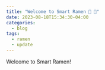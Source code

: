 ```yaml
---
title: "Welcome to Smart Ramen 🧠 🍜"
date: 2023-08-18T15:34:30-04:00
categories:
  - blog
tags:
  - ramen
  - update
---
```


Welcome to Smart Ramen!
